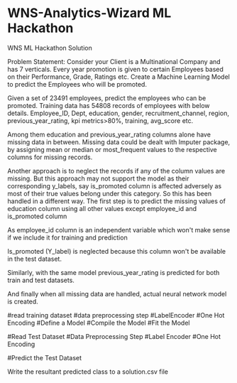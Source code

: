 # WNS-Analytics-Wizard ML Hackathon
WNS ML Hackathon Solution

Problem Statement: Consider your Client is a Multinational Company and has 7 verticals. Every year promotion is given to certain Employees based on their Performance, Grade, Ratings etc. Create a Machine Learning Model to predict the Employees who will be promoted.

Given a set of 23491 employees, predict the employees who can be promoted.
Training data has 54808 records of employees with below details. 
Employee_ID, Dept, education, gender, recruitment_channel, region, previous_year_rating, kpi metrics>80%, training, avg_score etc.

Among them education and previous_year_rating columns alone have missing data in between.
Missing data could be dealt with Imputer package, by assigning mean or median or most_frequent values to the respective columns for missing records.

Another approach is to neglect the records if any of the column values are missing. But this approach may not support the model as their corresponding y_labels, say is_promoted column is affected adversely as most of their true values belong under this category.
So this has been handled in a different way.
The first step is to predict the missing values of education column using all other values except employee_id and is_promoted column

As employee_id column is an independent variable which won't make sense if we include it for training and prediction

Is_promoted (Y_label) is neglected because this column won't be available in the test dataset.

Similarly, with the same model previous_year_rating is predicted for both train and test datasets.

And finally when all missing data are handled, actual neural network model is created.

#read training dataset
#data preprocessing step
#LabelEncoder
#One Hot Encoding
#Define a Model
#Compile the Model
#Fit the Model 

#Read Test Dataset
#Data Preprocessing Step
#Label Encoder
#One Hot Encoding

#Predict the Test Dataset 

Write the resultant predicted class to a solution.csv file
